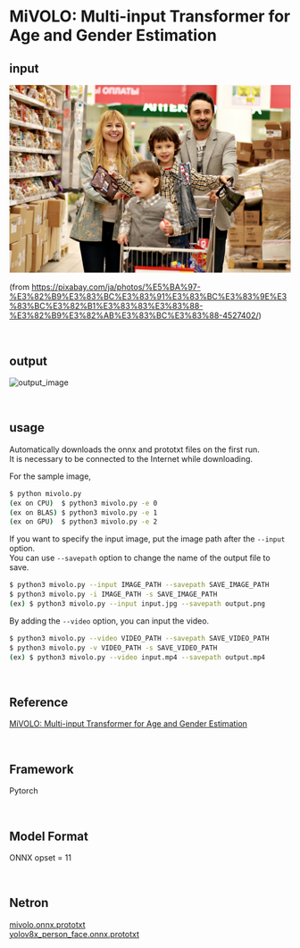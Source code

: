 # MiVOLO: Multi-input Transformer for Age and Gender Estimation

## input
![input image](input.jpg)

(from https://pixabay.com/ja/photos/%E5%BA%97-%E3%82%B9%E3%83%BC%E3%83%91%E3%83%BC%E3%83%9E%E3%83%BC%E3%82%B1%E3%83%83%E3%83%88-%E3%82%B9%E3%82%AB%E3%83%BC%E3%83%88-4527402/)

<br/>

## output
![output_image](output.png)

<br/>

## usage
Automatically downloads the onnx and prototxt files on the first run.  
It is necessary to be connected to the Internet while downloading.

For the sample image,
``` bash
$ python mivolo.py
(ex on CPU)  $ python3 mivolo.py -e 0
(ex on BLAS) $ python3 mivolo.py -e 1
(ex on GPU)  $ python3 mivolo.py -e 2
```

If you want to specify the input image, put the image path after the `--input` option.  
You can use `--savepath` option to change the name of the output file to save.
```bash
$ python3 mivolo.py --input IMAGE_PATH --savepath SAVE_IMAGE_PATH
$ python3 mivolo.py -i IMAGE_PATH -s SAVE_IMAGE_PATH
(ex) $ python3 mivolo.py --input input.jpg --savepath output.png
```

By adding the `--video` option, you can input the video.
```bash
$ python3 mivolo.py --video VIDEO_PATH --savepath SAVE_VIDEO_PATH
$ python3 mivolo.py -v VIDEO_PATH -s SAVE_VIDEO_PATH
(ex) $ python3 mivolo.py --video input.mp4 --savepath output.mp4
```

<br/>

## Reference

[MiVOLO: Multi-input Transformer for Age and Gender Estimation](https://github.com/WildChlamydia/MiVOLO)

<br/>

## Framework
Pytorch

<br/>

## Model Format
ONNX opset = 11

<br/>

## Netron

[mivolo.onnx.prototxt](https://netron.app/?url=https://storage.googleapis.com/ailia-models/mivolo/mivolo.onnx.prototxt)  
[yolov8x_person_face.onnx.prototxt](https://netron.app/?url=https://storage.googleapis.com/ailia-models/mivolo/yolov8x_person_face.onnx.prototxt)
